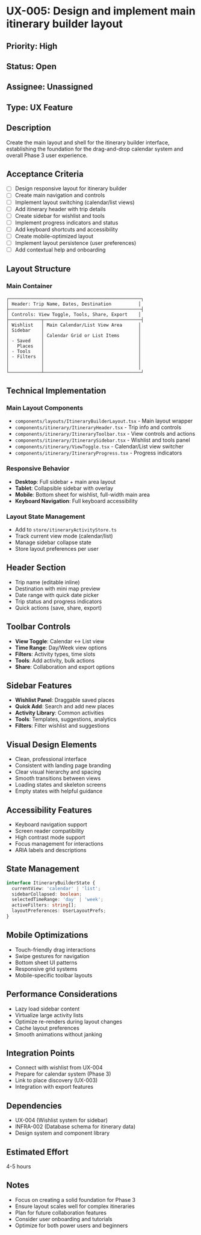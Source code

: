 # UX-005: Design and implement main itinerary builder layout

## Priority: High
## Status: Open
## Assignee: Unassigned
## Type: UX Feature

## Description
Create the main layout and shell for the itinerary builder interface, establishing the foundation for the drag-and-drop calendar system and overall Phase 3 user experience.

## Acceptance Criteria
- [ ] Design responsive layout for itinerary builder
- [ ] Create main navigation and controls
- [ ] Implement layout switching (calendar/list views)
- [ ] Add itinerary header with trip details
- [ ] Create sidebar for wishlist and tools
- [ ] Implement progress indicators and status
- [ ] Add keyboard shortcuts and accessibility
- [ ] Create mobile-optimized layout
- [ ] Implement layout persistence (user preferences)
- [ ] Add contextual help and onboarding

## Layout Structure

### Main Container
```
┌─────────────────────────────────────────────────┐
│ Header: Trip Name, Dates, Destination          │
├─────────────────────────────────────────────────┤
│ Controls: View Toggle, Tools, Share, Export    │
├────────────┬────────────────────────────────────┤
│ Wishlist   │ Main Calendar/List View Area      │
│ Sidebar    │                                   │
│            │ Calendar Grid or List Items       │
│ - Saved    │                                   │
│   Places   │                                   │
│ - Tools    │                                   │
│ - Filters  │                                   │
│            │                                   │
│            │                                   │
└────────────┴────────────────────────────────────┘
```

## Technical Implementation

### Main Layout Components
- `components/layouts/ItineraryBuilderLayout.tsx` - Main layout wrapper
- `components/itinerary/ItineraryHeader.tsx` - Trip info and controls
- `components/itinerary/ItineraryToolbar.tsx` - View controls and actions
- `components/itinerary/ItinerarySidebar.tsx` - Wishlist and tools panel
- `components/itinerary/ViewToggle.tsx` - Calendar/List view switcher
- `components/itinerary/ItineraryProgress.tsx` - Progress indicators

### Responsive Behavior
- **Desktop**: Full sidebar + main area layout
- **Tablet**: Collapsible sidebar with overlay
- **Mobile**: Bottom sheet for wishlist, full-width main area
- **Keyboard Navigation**: Full keyboard accessibility

### Layout State Management
- Add to `store/itineraryActivityStore.ts`
- Track current view mode (calendar/list)
- Manage sidebar collapse state
- Store layout preferences per user

## Header Section
- Trip name (editable inline)
- Destination with mini map preview
- Date range with quick date picker
- Trip status and progress indicators
- Quick actions (save, share, export)

## Toolbar Controls
- **View Toggle**: Calendar ↔ List view
- **Time Range**: Day/Week view options
- **Filters**: Activity types, time slots
- **Tools**: Add activity, bulk actions
- **Share**: Collaboration and export options

## Sidebar Features
- **Wishlist Panel**: Draggable saved places
- **Quick Add**: Search and add new places
- **Activity Library**: Common activities
- **Tools**: Templates, suggestions, analytics
- **Filters**: Filter wishlist and suggestions

## Visual Design Elements
- Clean, professional interface
- Consistent with landing page branding
- Clear visual hierarchy and spacing
- Smooth transitions between views
- Loading states and skeleton screens
- Empty states with helpful guidance

## Accessibility Features
- Keyboard navigation support
- Screen reader compatibility
- High contrast mode support
- Focus management for interactions
- ARIA labels and descriptions

## State Management
```typescript
interface ItineraryBuilderState {
  currentView: 'calendar' | 'list';
  sidebarCollapsed: boolean;
  selectedTimeRange: 'day' | 'week';
  activeFilters: string[];
  layoutPreferences: UserLayoutPrefs;
}
```

## Mobile Optimizations
- Touch-friendly drag interactions
- Swipe gestures for navigation
- Bottom sheet UI patterns
- Responsive grid systems
- Mobile-specific toolbar layouts

## Performance Considerations
- Lazy load sidebar content
- Virtualize large activity lists
- Optimize re-renders during layout changes
- Cache layout preferences
- Smooth animations without janking

## Integration Points
- Connect with wishlist from UX-004
- Prepare for calendar system (Phase 3)
- Link to place discovery (UX-003)
- Integration with export features

## Dependencies
- UX-004 (Wishlist system for sidebar)
- INFRA-002 (Database schema for itinerary data)
- Design system and component library

## Estimated Effort
4-5 hours

## Notes
- Focus on creating a solid foundation for Phase 3
- Ensure layout scales well for complex itineraries
- Plan for future collaboration features
- Consider user onboarding and tutorials
- Optimize for both power users and beginners
